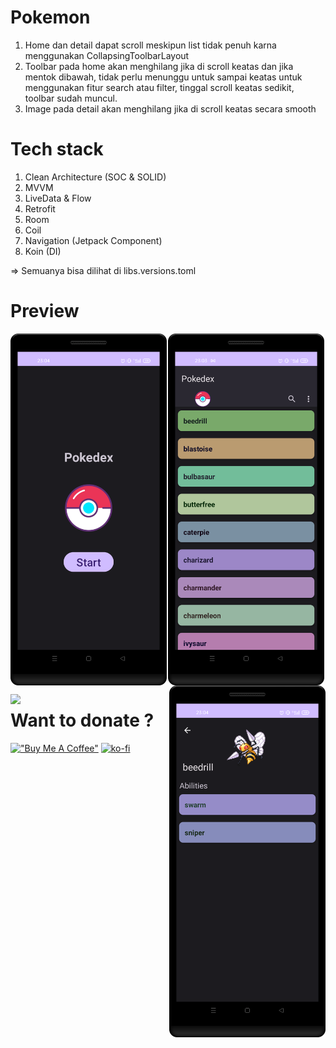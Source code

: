 # Pokemon
1. Home dan detail dapat scroll meskipun list tidak penuh karna menggunakan CollapsingToolbarLayout 
2. Toolbar pada home akan menghilang jika di scroll keatas dan jika mentok dibawah, tidak perlu menunggu untuk sampai keatas untuk menggunakan fitur search atau filter, tinggal scroll keatas sedikit, toolbar sudah muncul.
3. Image pada detail akan menghilang jika di scroll keatas secara smooth


# Tech stack
1. Clean Architecture (SOC & SOLID)
2. MVVM
3. LiveData & Flow
4. Retrofit
5. Room
6. Coil
7. Navigation (Jetpack Component)
8. Koin (DI)

=> Semuanya bisa dilihat di libs.versions.toml

# Preview
<p align="center">
  <img src="/img/splash.png" width="250" align="left"  alt="Splash Screen">
  <img src="/img/home.png" width="250" align="center" alt="Home Screen">
  <img src="/img/detail.png" width="250" align="right"  alt="Detail Screen">
</p>

<p align="center">
    <img src="/img/tour.gif" align="left" width="250"/>
</p>

# Want to donate ?

[!["Buy Me A Coffee"](https://www.buymeacoffee.com/assets/img/custom_images/orange_img.png)](https://www.buymeacoffee.com/jonrysimboZ)
[![ko-fi](https://ko-fi.com/img/githubbutton_sm.svg)](https://ko-fi.com/Q5Q4NMYTP)